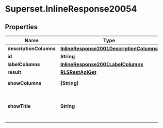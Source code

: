 # Superset.InlineResponse20054

## Properties
Name | Type | Description | Notes
------------ | ------------- | ------------- | -------------
**descriptionColumns** | [**InlineResponse2001DescriptionColumns**](InlineResponse2001DescriptionColumns.md) |  | [optional] 
**id** | **String** | The item id | [optional] 
**labelColumns** | [**InlineResponse2001LabelColumns**](InlineResponse2001LabelColumns.md) |  | [optional] 
**result** | [**RLSRestApiGet**](RLSRestApiGet.md) |  | [optional] 
**showColumns** | **[String]** | A list of columns | [optional] 
**showTitle** | **String** | A title to render. Will be translated by babel | [optional] 
